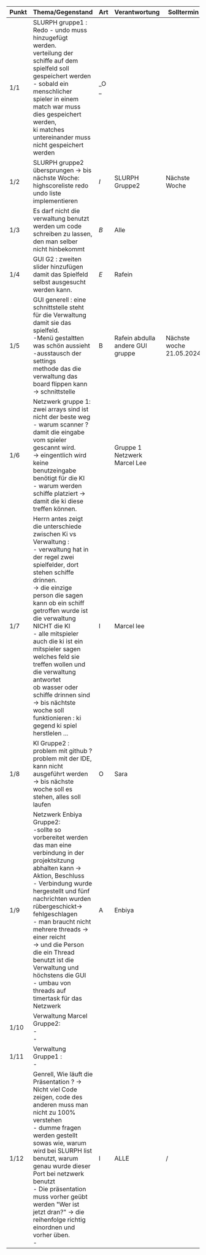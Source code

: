 | **Punkt** | **Thema/Gegenstand**                                                                                                                                                                                                                                                                                                                                                                                                                                                                                   | **Art** | **Verantwortung**                   | **Solltermin**              |
|-----------|--------------------------------------------------------------------------------------------------------------------------------------------------------------------------------------------------------------------------------------------------------------------------------------------------------------------------------------------------------------------------------------------------------------------------------------------------------------------------------------------------------|---------|-------------------------------------|-----------------------------|
| 1/1       | SLURPH gruppe1 :  <br>Redo - undo muss hinzugefügt werden.<br>verteilung der schiffe auf dem spielfeld soll gespeichert werden<br>- sobald ein menschlicher spieler in einem match war muss dies gespeichert werden,<br>ki matches untereinander muss nicht gespeichert werden                                                                                                                                                                                                                         | _O _    |                                     |                             |
| 1/2       | SLURPH gruppe2 übersprungen -> bis nächste Woche: highscoreliste redo undo liste implementieren                                                                                                                                                                                                                                                                                                                                                                                                        | _I_     | SLURPH Gruppe2                      | Nächste Woche               |
| 1/3       | Es darf nicht die verwaltung benutzt werden um code schreiben zu lassen, <br>den man selber nicht hinbekommt                                                                                                                                                                                                                                                                                                                                                                                           | _B_     | Alle                                |                             |
| 1/4       | GUI G2 : zweiten slider hinzufügen damit das Spielfeld selbst ausgesucht werden kann.                                                                                                                                                                                                                                                                                                                                                                                                                  | _E_     | Rafein                              |                             |
| 1/5       | GUI generell : eine schnittstelle steht für die Verwaltung damit sie das spielfeld.<br>-Menü gestaltten was schön aussieht<br>-ausstausch der settings <br>methode das die verwaltung das board flippen kann -> schnittstelle                                                                                                                                                                                                                                                                          | B       | Rafein abdulla<br>andere GUI gruppe | Nächste woche<br>21.05.2024 |
| 1/6       | Netzwerk gruppe 1: zwei arrays sind ist nicht der beste weg <br>- warum scanner ? damit die eingabe vom spieler gescannt wird.<br>-> eingentlich wird keine benutzeingabe benötigt für die KI <br>- warum werden schiffe platziert -> damit die ki diese treffen können.                                                                                                                                                                                                                               |         | Gruppe 1 Netzwerk<br>Marcel Lee     |                             |
| 1/7       | Herrn antes zeigt die unterschiede zwischen Ki vs Verwaltung :<br>- verwaltung hat in der regel zwei spielfelder, dort stehen schiffe drinnen. <br>-> die einzige person die sagen kann ob ein schiff getroffen wurde ist die verwaltung NICHT die KI <br>- alle mitspieler auch die ki ist ein mitspieler sagen welches feld sie treffen wollen und die verwaltung antwortet <br>ob wasser oder schiffe drinnen sind <br>-> bis nächtste woche soll funktionieren : ki gegend ki spiel herstlelen ... | I       | Marcel lee                          |                             |
| 1/8       | KI Gruppe2 : problem mit github ? problem mit der IDE, kann nicht ausgeführt werden <br>-> bis nächste woche soll es stehen, alles soll laufen                                                                                                                                                                                                                                                                                                                                                         | O       | Sara                                |                             |
| 1/9       | Netzwerk Enbiya Gruppe2:<br>-sollte so vorbereitet werden das man eine verbindung in der projektsitzung abhalten kann -> Aktion, Beschluss<br>- Verbindung wurde hergestellt und fünf nachrichten wurden rübergeschickt-> fehlgeschlagen<br>- man braucht nicht mehrere threads -> einer reicht <br>-> und die Person die ein Thread benutzt ist die Verwaltung und höchstens die GUI<br>- umbau von threads auf timertask für das Netzwerk                                                            | A       | Enbiya                              |                             |
| 1/10      | Verwaltung Marcel Gruppe2: <br>- <br>-                                                                                                                                                                                                                                                                                                                                                                                                                                                                 |         |                                     |                             |
| 1/11      | Verwaltung Gruppe1 : <br>-                                                                                                                                                                                                                                                                                                                                                                                                                                                                             |         |                                     |                             |
| 1/12      | Genrell, Wie läuft die Präsentation ? -> Nicht viel Code zeigen, code des anderen muss man nicht zu 100% verstehen <br>- dumme fragen werden gestellt sowas wie, warum wird bei SLURPH list benutzt, warum genau wurde dieser Port bei netzwerk benutzt <br>- Die präsentation muss vorher geübt werden "Wer ist jetzt dran?" -> die reihenfolge richtig einordnen und vorher üben.<br>-                                                                                                               | I       | ALLE                                | /                           |